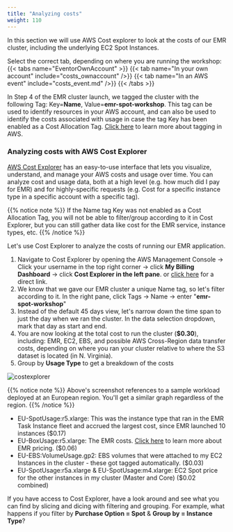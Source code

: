 ```yaml
---
title: "Analyzing costs"
weight: 110
---
```


In this section we will use AWS Cost explorer to look at the costs of our EMR cluster, including the underlying EC2 Spot Instances.

Select the correct tab, depending on where you are running the workshop:
{{< tabs name="EventorOwnAccount" >}}
    {{< tab name="In your own account" include="costs_ownaccount" />}}
    {{< tab name="In an AWS event" include="costs_event.md" />}}
{{< /tabs >}}

In Step 4 of the EMR cluster launch, we tagged the cluster with the following Tag: Key=**Name**, Value=**emr-spot-workshop**. This tag can be used to identify resources in your AWS account, and can also be used to identify the costs associated with usage in case the tag Key has been enabled as a Cost Allocation Tag. [Click here](https://aws.amazon.com/answers/account-management/aws-tagging-strategies/) to learn more about tagging in AWS.


### Analyzing costs with AWS Cost Explorer
[AWS Cost Explorer](https://aws.amazon.com/aws-cost-management/aws-cost-explorer/) has an easy-to-use interface that lets you visualize, understand, and manage your AWS costs and usage over time. You can analyze cost and usage data, both at a high level (e.g. how much did I pay for EMR) and for highly-specific requests (e.g. Cost for a specific instance type in a specific account with a specific tag). 

{{% notice note %}}
If the Name tag Key was not enabled as a Cost Allocation Tag, you will not be able to filter/group according to it in Cost Explorer, but you can still gather data like cost for the EMR service, instance types, etc.
{{% /notice %}}


Let's use Cost Explorer to analyze the costs of running our EMR application.  
1. Navigate to Cost Explorer by opening the AWS Management Console -> Click your username in the top right corner -> click **My Billing Dashboard** -> click **Cost Explorer in the left pane**. or [click here](https://console.aws.amazon.com/billing/home#/costexplorer) for a direct link.  
2. We know that we gave our EMR cluster a unique Name tag, so let's filter according to it. In the right pane, click Tags -> Name -> enter "**emr-spot-workshop**"  
3. Instead of the default 45 days view, let's narrow down the time span to just the day when we ran the cluster. In the data selection dropdown, mark that day as start and end.  
4. You are now looking at the total cost to run the cluster (**$0.30**), including: EMR, EC2, EBS, and possible AWS Cross-Region data transfer costs, depending on where you ran your cluster relative to where the S3 dataset is located (in N. Virginia).  
5. Group by **Usage Type** to get a breakdown of the costs

![costexplorer](/images/running-emr-spark-apps-on-spot/costexplorer1.png)

{{% notice note %}}
Above's screenshot references to a sample workload deployed at an European region. You'll get a similar graph regardless of the region.
{{% /notice %}}

* EU-SpotUsage:r5.xlarge: This was the instance type that ran in the EMR Task Instance fleet and accrued the largest cost, since EMR launched 10 instances ($0.17)  
* EU-BoxUsage:r5.xlarge: The EMR costs. [Click here](https://aws.amazon.com/emr/pricing/) to learn more about EMR pricing. ($0.06)  
* EU-EBS:VolumeUsage.gp2: EBS volumes that were attached to my EC2 Instances in the cluster - these got tagged automatically. ($0.03)  
* EU-SpotUsage:r5a.xlarge & EU-SpotUsage:m4.xlarge: EC2 Spot price for the other instances in my cluster (Master and Core) ($0.02 combined)  

If you have access to Cost Explorer, have a look around and see what you can find by slicing and dicing with filtering and grouping. For example, what happens if you filter by **Purchase Option = Spot** & **Group by = Instance Type**?

